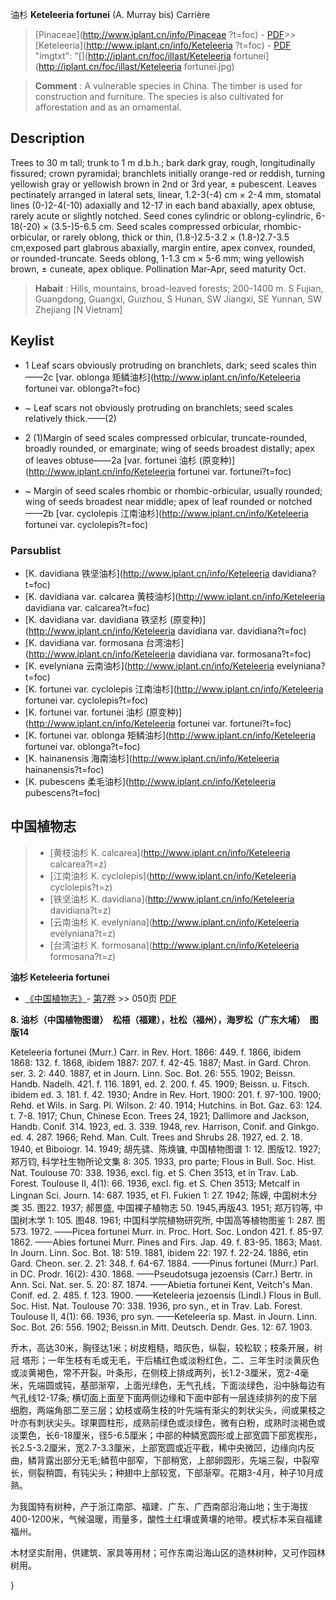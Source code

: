 油杉 **Keteleeria fortunei** (A. Murray bis) Carrière

> [Pinaceae](http://www.iplant.cn/info/Pinaceae ?t=foc) - [PDF](http://iplant.cn/foc/pdf/Pinaceae.pdf)>>[Keteleeria](http://www.iplant.cn/info/Keteleeria ?t=foc) - [PDF](http://www.iplant.cn/foc/pdf/Keteleeria.pdf)
  "imgtxt": "[](http://iplant.cn/foc/illast/Keteleeria fortunei](http://iplant.cn/foc/illast/Keteleeria fortunei.jpg)

> **Comment** : 
> A vulnerable species in China. The timber is used for construction and furniture. The species is also cultivated for afforestation and as an ornamental.

## Description

Trees to 30 m tall; trunk to 1 m d.b.h.; bark dark gray, rough, longitudinally fissured; crown pyramidal; branchlets initially orange-red or reddish, turning yellowish gray or yellowish brown in 2nd or 3rd year, ±  pubescent. Leaves pectinately arranged in lateral sets, linear, 1.2-3(-4) cm ×  2-4 mm, stomatal lines (0-)2-4(-10) adaxially and 12-17 in each band abaxially, apex obtuse, rarely acute or slightly notched. Seed cones cylindric or oblong-cylindric, 6-18(-20) ×  (3.5-)5-6.5 cm. Seed scales compressed orbicular, rhombic-orbicular, or rarely oblong, thick or thin, (1.8-)2.5-3.2 ×  (1.8-)2.7-3.5 cm,exposed part glabrous abaxially, margin entire, apex convex, rounded, or rounded-truncate. Seeds oblong, 1-1.3 cm ×  5-6 mm; wing yellowish brown, ±  cuneate, apex oblique. Pollination Mar-Apr, seed maturity Oct.

> **Habait** : 
> Hills, mountains, broad-leaved forests; 200-1400 m. S Fujian, Guangdong, Guangxi, Guizhou, S Hunan, SW Jiangxi, SE Yunnan, SW Zhejiang [N Vietnam]

## Keylist

* 1 Leaf scars obviously protruding on branchlets, dark; seed scales thin——2c [var. oblonga 矩鳞油杉](http://www.iplant.cn/info/Keteleeria fortunei var. oblonga?t=foc)
* ~ Leaf scars not obviously protruding on branchlets; seed scales relatively thick.——(2)

* 2 (1)Margin of seed scales compressed orbicular, truncate-rounded, broadly rounded, or emarginate; wing of seeds broadest distally; apex of leaves obtuse——2a [var. fortunei 油杉 (原变种)](http://www.iplant.cn/info/Keteleeria fortunei var. fortunei?t=foc)
* ~ Margin of seed scales rhombic or rhombic-orbicular, usually rounded; wing of seeds broadest near middle; apex of leaf rounded or notched——2b [var. cyclolepis 江南油杉](http://www.iplant.cn/info/Keteleeria fortunei var. cyclolepis?t=foc)

### Parsublist

* [K.  davidiana  铁坚油杉](http://www.iplant.cn/info/Keteleeria davidiana?t=foc)
* [K.  davidiana var. calcarea  黄枝油杉](http://www.iplant.cn/info/Keteleeria davidiana var. calcarea?t=foc)
* [K.  davidiana var. davidiana  铁坚杉 (原变种)](http://www.iplant.cn/info/Keteleeria davidiana var. davidiana?t=foc)
* [K.  davidiana var. formosana  台湾油杉](http://www.iplant.cn/info/Keteleeria davidiana var. formosana?t=foc)
* [K.  evelyniana  云南油杉](http://www.iplant.cn/info/Keteleeria evelyniana?t=foc)
* [K.  fortunei var. cyclolepis  江南油杉](http://www.iplant.cn/info/Keteleeria fortunei var. cyclolepis?t=foc)
* [K.  fortunei var. fortunei  油杉 (原变种)](http://www.iplant.cn/info/Keteleeria fortunei var. fortunei?t=foc)
* [K.  fortunei var. oblonga  矩鳞油杉](http://www.iplant.cn/info/Keteleeria fortunei var. oblonga?t=foc)
* [K.  hainanensis  海南油杉](http://www.iplant.cn/info/Keteleeria hainanensis?t=foc)
* [K.  pubescens  柔毛油杉](http://www.iplant.cn/info/Keteleeria pubescens?t=foc)

## 中国植物志

> * [黄枝油杉  K.  calcarea](http://www.iplant.cn/info/Keteleeria calcarea?t=z)
> * [江南油杉  K.  cyclolepis](http://www.iplant.cn/info/Keteleeria cyclolepis?t=z)
> * [铁坚油杉  K.  davidiana](http://www.iplant.cn/info/Keteleeria davidiana?t=z)
> * [云南油杉  K.  evelyniana](http://www.iplant.cn/info/Keteleeria evelyniana?t=z)
> * [台湾油杉  K.  formosana](http://www.iplant.cn/info/Keteleeria formosana?t=z)

**油杉 Keteleeria fortunei**

* [《中国植物志》](http://www.iplant.cn/frps)- [第7卷](http://www.iplant.cn/frps/vol/7) >> 050页 [PDF](http://www.iplant.cn/frps/pdf/7/050.pdf)

**8. 油杉（中国植物图谱）　松梧（福建），杜松（福州），海罗松（广东大埔）　图版14**

Keteleeria fortunei (Murr.) Carr. in Rev. Hort. 1866: 449. f. 1866, ibidem 1868: 132. f. 1868, ibidem 1887: 207. f. 42-45. 1887; Mast. in Gard. Chron. ser. 3. 2: 440. 1887, et in Journ. Linn. Soc. Bot. 26: 555. 1902; Beissn. Handb. Nadelh. 421. f. 116. 1891, ed. 2. 200. f. 45. 1909; Beissn. u. Fitsch. ibidem ed. 3. 181. f. 42. 1930; Andre in Rev. Hort. 1900: 201. f. 97-100. 1900; Rehd. et Wils. in Sarg. Pl. Wilson. 2: 40. 1914; Hutchins. in Bot. Gaz. 63: 124. t. 7-8. 1917; Chun, Chinese Econ. Trees 24, 1921; Dallimore and Jackson, Handb. Conif. 314. 1923, ed. 3. 339. 1948, rev. Harrison, Conif. and Ginkgo. ed. 4. 287. 1966; Rehd. Man. Cult. Trees and Shrubs 28. 1927, ed. 2. 18. 1940, et Biboiogr. 14. 1949; 胡先骕、陈焕镛, 中国植物图谱 1: 12. 图版12. 1927; 郑万钧, 科学社生物所论文集 8: 305. 1933, pro parte; Flous in Bull. Soc. Hist. Nat. Toulouse 70: 338. 1936, excl. fig. et S. Chen 3513, et in Trav. Lab. Forest. Toulouse Ⅱ, 4(1): 66. 1936, excl. fig. et S. Chen 3513; Metcalf in Lingnan Sci. Journ. 14: 687. 1935, et Fl. Fukien 1: 27. 1942; 陈嵘, 中国树木分类 35. 图22. 1937; 郝景盛, 中国裸子植物志 50. 1945,再版43. 1951; 郑万钧等, 中国树木学 1: 105. 图48. 1961; 中国科学院植物研究所, 中国高等植物图鉴 1: 287. 图573. 1972. ——Picea fortunei Murr. in. Proc. Hort. Soc. London 421. f. 85-97. 1862. ——Abies fortunei Murr. Pines and Firs. Jap. 49. f. 83-95. 1863; Mast. In Journ. Linn. Soc. Bot. 18: 519. 1881, ibidem 22: 197. f. 22-24. 1886, etin Gard. Cheon. ser. 2. 21: 348. f. 64-67. 1884. ——Pinus fortunei (Murr.) Parl. in DC. Prodr. 16(2): 430. 1868. ——Pseudotsuga jezoensis (Carr.) Bertr. in Ann. Sci. Nat. ser. 5. 20: 87. 1874. ——Abietia fortunei Kent, Veitch's Man. Conif. ed. 2. 485. f. 123. 1900. ——Keteleeria jezoensis (Lindl.) Flous in Bull. Soc. Hist. Nat. Toulouse 70: 338. 1936, pro syn., et in Trav. Lab. Forest. Toulouse Ⅱ, 4(1): 66. 1936, pro syn. ——Keteleeria sp. Mast. in Journ. Linn. Soc. Bot. 26: 556. 1902; Beissn.in Mitt. Deutsch. Dendr. Ges. 12: 67. 1903.

乔木，高达30米，胸径达1米；树皮粗糙，暗灰色，纵裂，较松软；枝条开展，树冠 塔形；一年生枝有毛或无毛，干后橘红色或淡粉红色，二、三年生时淡黄灰色或淡黄褐色，常不开裂。叶条形，在侧枝上排成两列，长1.2-3厘米，宽2-4毫米，先端圆或钝，基部渐窄，上面光绿色，无气孔线，下面淡绿色，沿中脉每边有气孔线12-17条; 横切面上面至下面两侧边缘和下面中部有一层连续排列的皮下层细胞，两端角部二至三层；幼枝或萌生枝的叶先端有渐尖的刺状尖头，间或果枝之叶亦有刺状尖头。球果圆柱形，成熟前绿色或淡绿色，微有白粉，成熟时淡褐色或淡栗色，长6-18厘米，径5-6.5厘米；中部的种鳞宽圆形或上部宽圆下部宽楔形，长2.5-3.2厘米，宽2.7-3.3厘米，上部宽圆或近平截，稀中央微凹，边缘向内反曲，鳞背露出部分无毛;鳞苞中部窄，下部稍宽，上部卵圆形，先端三裂，中裂窄长，侧裂稍圆，有钝尖头；种翅中上部较宽，下部渐窄。花期3-4月，种子10月成熟。

为我国特有树种，产于浙江南部、福建、广东、广西南部沿海山地；生于海拔400-1200米，气候温暖，雨量多，酸性土红壤或黄壤的地带。模式标本采自福建福州。

木材坚实耐用，供建筑、家具等用材；可作东南沿海山区的造林树种，又可作园林树用。

}